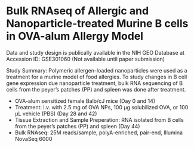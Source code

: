 # Bulk RNAseq of Allergic and Nanoparticle-treated Murine B cells in OVA-alum Allergy Model

Data and study design is publically available in the NIH GEO Database at Accession ID: GSE301060 (Not available until paper submission)

Study Summary: 
Polymeric allergen-loaded nanoparticles were used as a treatment for a murine model of food allergies. To study changes in B cell gene expression due nanoparticle treatment, bulk RNA sequencing of B cells from the peyer’s patches (PP) and spleen was done after treatment. 

- OVA-alum sensitized female Balb/cJ mice (Day 0 and 14)
- Treatment: i.v. with 2.5 mg of OVA NPs, 100 µg solubilized OVA, or 100 µL vehicle (PBS) (Day 28 and 42)
- Tissue Extraction and Sample Preperation: RNA isolated from B cells from the peyer’s patches (PP) and spleen (Day 44)
- Bulk RNAseq: 25M reads/sample, polyA-enriched, pair-end, Illumina NovaSeq 6000
